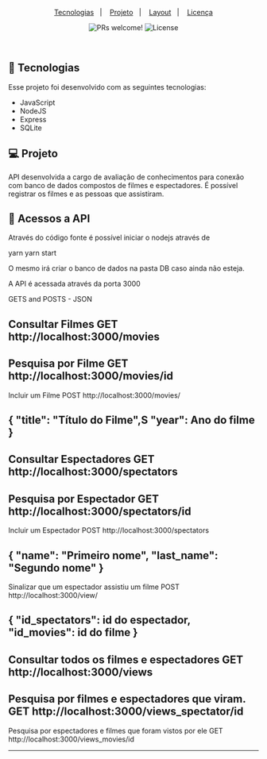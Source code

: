 <p align="center">
  <a href="#-tecnologias">Tecnologias</a>&nbsp;&nbsp;&nbsp;|&nbsp;&nbsp;&nbsp;
  <a href="#-projeto">Projeto</a>&nbsp;&nbsp;&nbsp;|&nbsp;&nbsp;&nbsp;
  <a href="#-layout">Layout</a>&nbsp;&nbsp;&nbsp;|&nbsp;&nbsp;&nbsp;
  <a href="#memo-licença">Licença</a>
</p>

<p align="center">
 <img src="https://img.shields.io/static/v1?label=PRs&message=welcome&color=49AA26&labelColor=000000" alt="PRs welcome!" />

  <img alt="License" src="https://img.shields.io/static/v1?label=license&message=MIT&color=49AA26&labelColor=000000">
</p>

<br>


## 🚀 Tecnologias

Esse projeto foi desenvolvido com as seguintes tecnologias:

- JavaScript
- NodeJS
- Express
- SQLite

## 💻 Projeto

API desenvolvida a cargo de avaliação de conhecimentos para conexão com banco de dados compostos de filmes e espectadores.
É possível registrar os filmes e as pessoas que assistiram.

## 🔖 Acessos a API

Através do código fonte é possível iniciar o nodejs através de 

yarn
yarn start 

O mesmo irá criar o banco de dados na pasta DB caso ainda não esteja.

A API é acessada através da porta 3000

GETS and POSTS - JSON

Consultar Filmes
GET http://localhost:3000/movies
---
Pesquisa por Filme
GET http://localhost:3000/movies/id
---
Incluir um Filme
POST http://localhost:3000/movies/

{
	"title": "Título do Filme",S
	"year": Ano do filme
}
---
Consultar Espectadores
GET http://localhost:3000/spectators
---
Pesquisa por Espectador
GET http://localhost:3000/spectators/id
---
Incluir um Espectador
POST http://localhost:3000/spectators

{
	"name": "Primeiro nome",
	"last_name": "Segundo nome"
}
---
Sinalizar que um espectador assistiu um filme
POST http://localhost:3000/view/

{
	"id_spectators": id do espectador,
	"id_movies": id do filme
}
---
Consultar todos os filmes e espectadores
GET http://localhost:3000/views
---
Pesquisa por filmes e espectadores que viram.
GET http://localhost:3000/views_spectator/id 
---
Pesquisa por espectadores e filmes que foram vistos por ele
GET http://localhost:3000/views_movies/id

---

